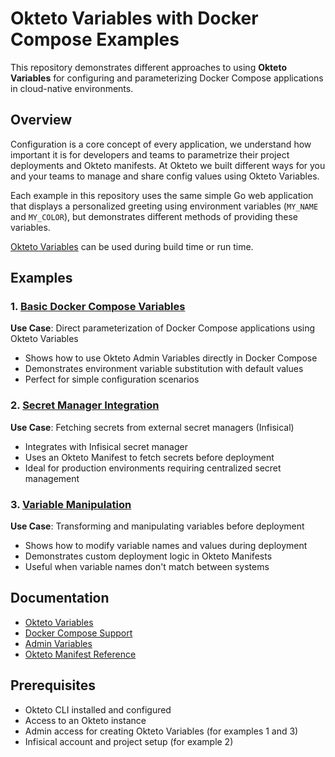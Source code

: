 # Okteto Variables with Docker Compose Examples

This repository demonstrates different approaches to using **Okteto Variables** for configuring and parameterizing Docker Compose applications in cloud-native environments.

## Overview

Configuration is a core concept of every application, we understand how important it is for developers and teams to parametrize their project deployments and Okteto manifests. At Okteto we built different ways for you and your teams to manage and share config values using Okteto Variables.

Each example in this repository uses the same simple Go web application that displays a personalized greeting using environment variables (`MY_NAME` and `MY_COLOR`), but demonstrates different methods of providing these variables.

[Okteto Variables](https://www.okteto.com/docs/core/okteto-variables/) can be used during build time or run time.

## Examples

### 1. [Basic Docker Compose Variables](./docker-compose/)
**Use Case**: Direct parameterization of Docker Compose applications using Okteto Variables

- Shows how to use Okteto Admin Variables directly in Docker Compose
- Demonstrates environment variable substitution with default values
- Perfect for simple configuration scenarios

### 2. [Secret Manager Integration](./from-secret-manager/)
**Use Case**: Fetching secrets from external secret managers (Infisical)

- Integrates with Infisical secret manager
- Uses an Okteto Manifest to fetch secrets before deployment
- Ideal for production environments requiring centralized secret management

### 3. [Variable Manipulation](./manipulate-variables/)
**Use Case**: Transforming and manipulating variables before deployment

- Shows how to modify variable names and values during deployment
- Demonstrates custom deployment logic in Okteto Manifests
- Useful when variable names don't match between systems

## Documentation

- [Okteto Variables](https://www.okteto.com/docs/core/okteto-variables/)
- [Docker Compose Support](https://www.okteto.com/docs/reference/docker-compose/)
- [Admin Variables](https://www.okteto.com/docs/admin/dashboard/#admin-variables)
- [Okteto Manifest Reference](https://www.okteto.com/docs/reference/okteto-manifest/)

## Prerequisites

- Okteto CLI installed and configured
- Access to an Okteto instance
- Admin access for creating Okteto Variables (for examples 1 and 3)
- Infisical account and project setup (for example 2)